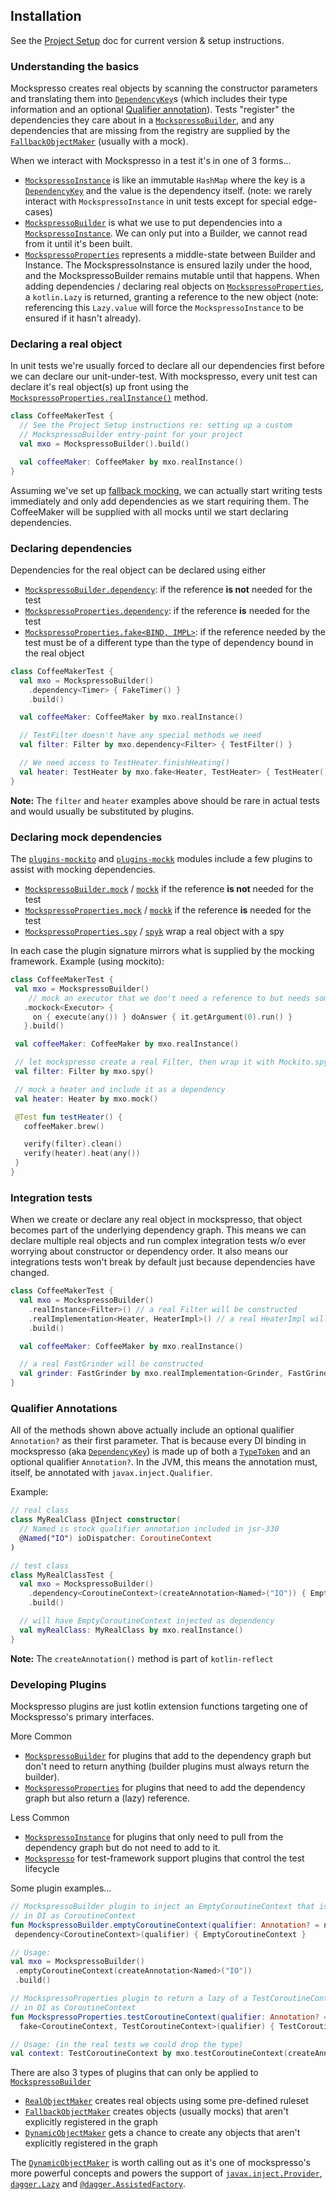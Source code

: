 ## Installation
See the [Project Setup](PROJECT_SETUP) doc for current version & setup instructions.

### Understanding the basics

Mockspresso creates real objects by scanning the constructor parameters and translating them into [`DependencyKey`](dokka/api/com.episode6.mxo2.reflect/-dependency-key/index.html)s (which includes their type information and an optional [Qualifier annotation](#qualifier-annotations)). Tests "register" the dependencies they care about in a [`MockspressoBuilder`](dokka/api/com.episode6.mxo2/index.html#-1308321104%2FClasslikes%2F2089714443), and any dependencies that are missing from the registry are supplied by the [`FallbackObjectMaker`](dokka/api/com.episode6.mxo2/-mockspresso-builder/index.html#653129548%2FFunctions%2F2089714443) (usually with a mock).

When we interact with Mockspresso in a test it's in one of 3 forms...

 - [`MockspressoInstance`](dokka/api/com.episode6.mxo2/index.html#-1651402046%2FClasslikes%2F2089714443) is like an immutable `HashMap` where the key is a [`DependencyKey`](dokka/api/com.episode6.mxo2.reflect/-dependency-key/index.html) and the value is the dependency itself. (note: we rarely interact with `MockspressoInstance` in unit tests except for special edge-cases)
 - [`MockspressoBuilder`](dokka/api/com.episode6.mxo2/index.html#-1308321104%2FClasslikes%2F2089714443) is what we use to put dependencies into a [`MockspressoInstance`](dokka/api/com.episode6.mxo2/index.html#-1651402046%2FClasslikes%2F2089714443). We can only put into a Builder, we cannot read from it until it's been built.
 - [`MockspressoProperties`](dokka/api/com.episode6.mxo2/index.html#1185097316%2FClasslikes%2F2089714443) represents a middle-state between Builder and Instance. The MockspressoInstance is ensured lazily under the hood, and the MockspressoBuilder remains mutable until that happens. When adding dependencies / declaring real objects on [`MockspressoProperties`](dokka/api/com.episode6.mxo2/index.html#1185097316%2FClasslikes%2F2089714443), a `kotlin.Lazy` is returned, granting a reference to the new object (note: referencing this `Lazy.value` will force the `MockspressoInstance` to be ensured if it hasn't already). 


### Declaring a real object

In unit tests we're usually forced to declare all our dependencies first before we can declare our unit-under-test. With mockspresso, every unit test can declare it's real object(s) up front using the [`MockspressoProperties.realInstance()`](dokka/api/com.episode6.mxo2/-mockspresso-properties/index.html#202506020%2FExtensions%2F2089714443) method.

```kotlin
class CoffeeMakerTest {
  // See the Project Setup instructions re: setting up a custom 
  // MockspressoBuilder entry-point for your project
  val mxo = MockspressoBuilder().build()

  val coffeeMaker: CoffeeMaker by mxo.realInstance()
}
```

Assuming we've set up [fallback mocking](PROJECT_SETUP#auto-mock-support), we can actually start writing tests immediately and only add dependencies as we start requiring them. The CoffeeMaker will be supplied with all mocks until we start declaring dependencies.

### Declaring dependencies

Dependencies for the real object can be declared using either
 - [`MockspressoBuilder.dependency`](dokka/api/com.episode6.mxo2/-mockspresso-builder/index.html#1844956165%2FExtensions%2F2089714443): if the reference **is not** needed for the test 
 - [`MockspressoProperties.dependency`](dokka/api/com.episode6.mxo2/-mockspresso-properties/index.html#-1592709513%2FExtensions%2F2089714443): if the reference **is** needed for the test
 - [`MockspressoProperties.fake<BIND, IMPL>`](dokka/api/com.episode6.mxo2/-mockspresso-properties/index.html#685862321%2FExtensions%2F2089714443): if the reference needed by the test must be of a different type than the type of dependency bound in the real object

```kotlin
class CoffeeMakerTest {
  val mxo = MockspressoBuilder()
    .dependency<Timer> { FakeTimer() }
    .build()

  val coffeeMaker: CoffeeMaker by mxo.realInstance()

  // TestFilter doesn't have any special methods we need
  val filter: Filter by mxo.dependency<Filter> { TestFilter() }

  // We need access to TestHeater.finishHeating()
  val heater: TestHeater by mxo.fake<Heater, TestHeater> { TestHeater() }
}
```
**Note:** The `filter` and `heater` examples above should be rare in actual tests and would usually be substituted by plugins.

### Declaring mock dependencies

The [`plugins-mockito`](dokka/plugins-mockito/com.episode6.mxo2.plugins.mockito/index.html) and [`plugins-mockk`](dokka/plugins-mockk/com.episode6.mxo2.plugins.mockk/index.html) modules include a few plugins to assist with mocking dependencies. 

 - [`MockspressoBuilder.mock`](dokka/plugins-mockito/com.episode6.mxo2.plugins.mockito/index.html#1522507340%2FFunctions%2F37435277) / [`mockk`](dokka/plugins-mockk/com.episode6.mxo2.plugins.mockk/index.html#1757865668%2FFunctions%2F147516529) if the reference **is not** needed for the test
 - [`MockspressoProperties.mock`](dokka/plugins-mockito/com.episode6.mxo2.plugins.mockito/index.html#1522507340%2FFunctions%2F37435277) / [`mockk`](dokka/plugins-mockk/com.episode6.mxo2.plugins.mockk/index.html#1757865668%2FFunctions%2F147516529) if the reference **is** needed for the test
 - [`MockspressoProperties.spy`](dokka/plugins-mockito/com.episode6.mxo2.plugins.mockito/index.html#-1963645221%2FFunctions%2F37435277) / [`spyk`](dokka/plugins-mockk/com.episode6.mxo2.plugins.mockk/index.html#-1266070436%2FFunctions%2F147516529) wrap a real object with a spy

 In each case the plugin signature mirrors what is supplied by the mocking framework. Example (using mockito):

 ```kotlin
class CoffeeMakerTest {
  val mxo = MockspressoBuilder()
     // mock an executor that we don't need a reference to but needs some setup
    .mockock<Executor> {
      on { execute(any()) } doAnswer { it.getArgument(0).run() }
    }.build()

  val coffeeMaker: CoffeeMaker by mxo.realInstance()

  // let mockspresso create a real Filter, then wrap it with Mockito.spy
  val filter: Filter by mxo.spy()

  // mock a heater and include it as a dependency
  val heater: Heater by mxo.mock()

  @Test fun testHeater() {
    coffeeMaker.brew()

    verify(filter).clean()
    verify(heater).heat(any())
  }
}
```

### Integration tests

When we create or declare any real object in mockspresso, that object becomes part of the underlying dependency graph. This means we can declare multiple real objects and run complex integration tests w/o ever worrying about constructor or dependency order. It also means our integrations tests won't break by default just because dependencies have changed.

```kotlin
class CoffeeMakerTest {
  val mxo = MockspressoBuilder()
    .realInstance<Filter>() // a real Filter will be constructed
    .realImplementation<Heater, HeaterImpl>() // a real HeaterImpl will be constructed
    .build()

  val coffeeMaker: CoffeeMaker by mxo.realInstance()

  // a real FastGrinder will be constructed
  val grinder: FastGrinder by mxo.realImplementation<Grinder, FastGrinder>()
}
```

### Qualifier Annotations
All of the methods shown above actually include an optional qualifier `Annotation?` as their first parameter. That is because every DI binding in mockspresso (aka [`DependencyKey`](dokka/api/com.episode6.mxo2.reflect/index.html#-1902283991%2FClasslikes%2F2089714443)) is made up of both a [`TypeToken`](dokka/api/com.episode6.mxo2.reflect/index.html#-873316418%2FClasslikes%2F2089714443) and an optional qualifier `Annotation?`. In the JVM, this means the annotation must, itself, be annotated with `javax.inject.Qualifier`.

Example:
```kotlin
// real class
class MyRealClass @Inject constructor(
  // Named is stock qualifier annotation included in jsr-330
  @Named("IO") ioDispatcher: CoroutineContext
)

// test class
class MyRealClassTest {
  val mxo = MockspressoBuilder()
    .dependency<CoroutineContext>(createAnnotation<Named>("IO")) { EmptyCoroutineContext }
    .build()

  // will have EmptyCoroutineContext injected as dependency
  val myRealClass: MyRealClass by mxo.realInstance()
}
```
**Note:** The `createAnnotation()` method is part of `kotlin-reflect`

### Developing Plugins

Mockspresso plugins are just kotlin extension functions targeting one of Mockspresso's primary interfaces.

More Common
 - [`MockspressoBuilder`](dokka/api/com.episode6.mxo2/index.html#-1308321104%2FClasslikes%2F2089714443) for plugins that add to the dependency graph but don't need to return anything (builder plugins must always return the builder).
 - [`MockspressoProperties`](dokka/api/com.episode6.mxo2/index.html#1185097316%2FClasslikes%2F2089714443) for plugins that need to add the dependency graph but also return a (lazy) reference.

 Less Common
 - [`MockspressoInstance`](dokka/api/com.episode6.mxo2/index.html#-1651402046%2FClasslikes%2F2089714443) for plugins that only need to pull from the dependency graph but do not need to add to it.
 - [`Mockspresso`](dokka/api/com.episode6.mxo2/index.html#616616919%2FClasslikes%2F2089714443) for test-framework support plugins that control the test lifecycle

 Some plugin examples...
 ```kotlin
// MockspressoBuilder plugin to inject an EmptyCoroutineContext that is bound 
// in DI as CoroutineContext
fun MockspressoBuilder.emptyCoroutineContext(qualifier: Annotation? = null): MockspressoBuilder = 
  dependency<CoroutineContext>(qualifier) { EmptyCoroutineContext }

// Usage: 
val mxo = MockspressoBuilder()
  .emptyCoroutineContext(createAnnotation<Named>("IO"))
  .build()
```


```kotlin
// MockspressoProperties plugin to return a lazy of a TestCoroutineContext that is bound 
// in DI as CoroutineContext
fun MockspressoProperties.testCoroutineContext(qualifier: Annotation? = null): Lazy<TestCoroutineContext> = 
  fake<CoroutineContext, TestCoroutineContext>(qualifier) { TestCoroutineContext() }

// Usage: (in the real tests we could drop the type)
val context: TestCoroutineContext by mxo.testCoroutineContext(createAnnotation<Named>("IO"))
```
 
There are also 3 types of plugins that can only be applied to [`MockspressoBuilder`](dokka/api/com.episode6.mxo2/index.html#-1308321104%2FClasslikes%2F2089714443)
 - [`RealObjectMaker`](dokka/api/com.episode6.mxo2/-mockspresso-builder/index.html#-473334580%2FFunctions%2F2089714443) creates real objects using some pre-defined ruleset
 - [`FallbackObjectMaker`](dokka/api/com.episode6.mxo2/-mockspresso-builder/index.html#653129548%2FFunctions%2F2089714443) creates objects (usually mocks) that aren't explicitly registered in the graph
 - [`DynamicObjectMaker`](dokka/api/com.episode6.mxo2/-mockspresso-builder/index.html#-281366160%2FFunctions%2F2089714443) gets a chance to create any objects that aren't explicitly registered in the graph

 The [`DynamicObjectMaker`](dokka/api/com.episode6.mxo2.api/-dynamic-object-maker/index.html) is worth calling out as it's one of mockspresso's more powerful concepts and powers the support of [`javax.inject.Provider`](dokka/plugins-javax-inject/com.episode6.mxo2.plugins.javax.inject/index.html#-870338652%2FFunctions%2F-1937516557), [`dagger.Lazy`](dokka/plugins-dagger2/com.episode6.mxo2.plugins.dagger2/index.html#364970602%2FFunctions%2F341024319) and [`@dagger.AssistedFactory`](dokka/plugins-mockito-factories/com.episode6.mxo2.plugins.mockito.factories/index.html#-1170205750%2FFunctions%2F1534461010).
